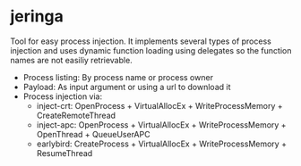 # jeringa

Tool for easy process injection. It implements several types of process injection and uses dynamic function loading using delegates so the function names are not easiliy retrievable.
- Process listing: By process name or process owner
- Payload: As input argument or using a url to download it
- Process injection via:
    - inject-crt: OpenProcess + VirtualAllocEx + WriteProcessMemory + CreateRemoteThread
    - inject-apc: OpenProcess + VirtualAllocEx + WriteProcessMemory + OpenThread + QueueUserAPC 
    - earlybird:  CreateProcess + VirtualAllocEx + WriteProcessMemory + ResumeThread
